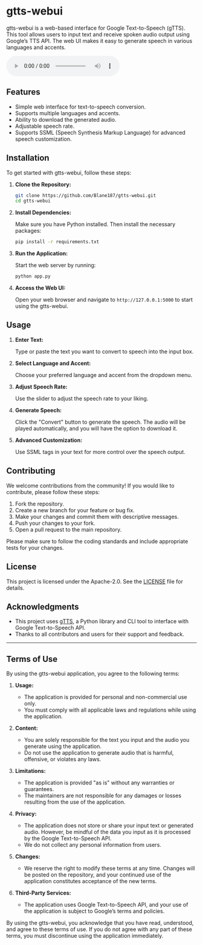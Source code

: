 # gtts-webui

gtts-webui is a web-based interface for Google Text-to-Speech (gTTS). This tool allows users to input text and receive spoken audio output using Google’s TTS API. The web UI makes it easy to generate speech in various languages and accents.

<audio controls>
  <source src="https://github.com/Blane187/gtts-webui/raw/main/output.mp3" type="audio/mp3">

</audio>


## Features

- Simple web interface for text-to-speech conversion.
- Supports multiple languages and accents.
- Ability to download the generated audio.
- Adjustable speech rate.
- Supports SSML (Speech Synthesis Markup Language) for advanced speech customization.

## Installation

To get started with gtts-webui, follow these steps:

1. **Clone the Repository:**

    ```bash
    git clone https://github.com/Blane187/gtts-webui.git
    cd gtts-webui
    ```

2. **Install Dependencies:**

    Make sure you have Python installed. Then install the necessary packages:

    ```bash
    pip install -r requirements.txt
    ```

3. **Run the Application:**

    Start the web server by running:

    ```bash
    python app.py
    ```

4. **Access the Web UI:**

    Open your web browser and navigate to `http://127.0.0.1:5000` to start using the gtts-webui.

## Usage

1. **Enter Text:**

    Type or paste the text you want to convert to speech into the input box.

2. **Select Language and Accent:**

    Choose your preferred language and accent from the dropdown menu.

3. **Adjust Speech Rate:**

    Use the slider to adjust the speech rate to your liking.

4. **Generate Speech:**

    Click the "Convert" button to generate the speech. The audio will be played automatically, and you will have the option to download it.

5. **Advanced Customization:**

    Use SSML tags in your text for more control over the speech output.

## Contributing

We welcome contributions from the community! If you would like to contribute, please follow these steps:

1. Fork the repository.
2. Create a new branch for your feature or bug fix.
3. Make your changes and commit them with descriptive messages.
4. Push your changes to your fork.
5. Open a pull request to the main repository.

Please make sure to follow the coding standards and include appropriate tests for your changes.

## License

This project is licensed under the Apache-2.0. See the [LICENSE](LICENSE) file for details.

## Acknowledgments

- This project uses [gTTS](https://github.com/pndurette/gTTS), a Python library and CLI tool to interface with Google Text-to-Speech API.
- Thanks to all contributors and users for their support and feedback.

---

## Terms of Use

By using the gtts-webui application, you agree to the following terms:

1. **Usage:**
   - The application is provided for personal and non-commercial use only.
   - You must comply with all applicable laws and regulations while using the application.

2. **Content:**
   - You are solely responsible for the text you input and the audio you generate using the application.
   - Do not use the application to generate audio that is harmful, offensive, or violates any laws.

3. **Limitations:**
   - The application is provided "as is" without any warranties or guarantees.
   - The maintainers are not responsible for any damages or losses resulting from the use of the application.

4. **Privacy:**
   - The application does not store or share your input text or generated audio. However, be mindful of the data you input as it is processed by the Google Text-to-Speech API.
   - We do not collect any personal information from users.

5. **Changes:**
   - We reserve the right to modify these terms at any time. Changes will be posted on the repository, and your continued use of the application constitutes acceptance of the new terms.

6. **Third-Party Services:**
   - The application uses Google Text-to-Speech API, and your use of the application is subject to Google’s terms and policies.

By using the gtts-webui, you acknowledge that you have read, understood, and agree to these terms of use. If you do not agree with any part of these terms, you must discontinue using the application immediately.

